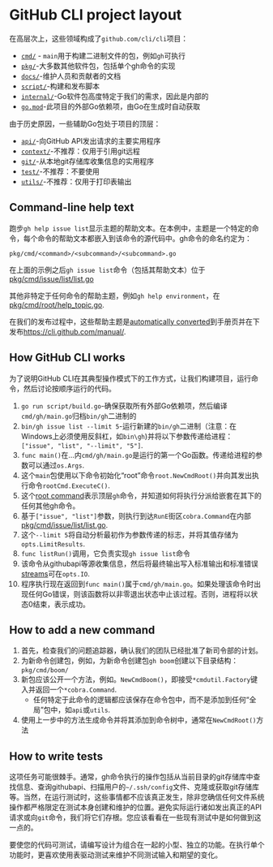 # GitHub CLI project layout

在高层次上，这些领域构成了`github.com/cli/cli`项目：

-   [`cmd/`](../cmd) - `main`用于构建二进制文件的包，例如`gh`可执行
-   [`pkg/`](../pkg)-大多数其他软件包，包括单个gh命令的实现
-   [`docs/`](../docs)-维护人员和贡献者的文档
-   [`script/`](../script)-构建和发布脚本
-   [`internal/`](../internal)-Go软件包高度特定于我们的需求，因此是内部的
-   [`go.mod`](../go.mod)-此项目的外部Go依赖项，由Go在生成时自动获取

由于历史原因，一些辅助Go包处于项目的顶层：

-   [`api/`](../api)-向GitHub API发出请求的主要实用程序
-   [`context/`](../context)-不推荐：仅用于引用git远程
-   [`git/`](../git)-从本地git存储库收集信息的实用程序
-   [`test/`](../test)-不推荐：不要使用
-   [`utils/`](../utils)-不推荐：仅用于打印表输出

## Command-line help text

跑步`gh help issue list`显示主题的帮助文本。在本例中，主题是一个特定的命令，每个命令的帮助文本都嵌入到该命令的源代码中。gh命令的命名约定为：

```
pkg/cmd/<command>/<subcommand>/<subcommand>.go
```

在上面的示例之后`gh issue list`命令（包括其帮助文本）位于[pkg/cmd/issue/list/list.go](../pkg/cmd/issue/list/list.go)

其他非特定于任何命令的帮助主题，例如`gh help environment`，在[pkg/cmd/root/help_topic.go](../pkg/cmd/root/help_topic.go).

在我们的发布过程中，这些帮助主题是[automatically converted](../cmd/gen-docs/main.go)到手册页并在下发布<https://cli.github.com/manual/>.

## How GitHub CLI works

为了说明GitHub CLI在其典型操作模式下的工作方式，让我们构建项目，运行命令，然后讨论按顺序运行的代码。

1.  `go run script/build.go`-确保获取所有外部Go依赖项，然后编译`cmd/gh/main.go`归档`bin/gh`二进制的
2.  `bin/gh issue list --limit 5`-运行新建的`bin/gh`二进制（注意：在Windows上必须使用反斜杠，如`bin\gh`)并将以下参数传递给进程：`["issue", "list", "--limit", "5"]`.
3.  `func main()`在…内`cmd/gh/main.go`是运行的第一个Go函数。传递给进程的参数可以通过`os.Args`.
4.  这个`main`包使用以下命令初始化“root”命令`root.NewCmdRoot()`并向其发出执行命令`rootCmd.ExecuteC()`.
5.  这个[root command](../pkg/cmd/root/root.go)表示顶层`gh`命令，并知道如何将执行分派给嵌套在其下的任何其他gh命令。
6.  基于`["issue", "list"]`参数，则执行到达`RunE`街区`cobra.Command`在内部[pkg/cmd/issue/list/list.go](../pkg/cmd/issue/list/list.go).
7.  这个`--limit 5`将自动分析最初作为参数传递的标志，并将其值存储为`opts.LimitResults`.
8.  `func listRun()`调用，它负责实现`gh issue list`命令
9.  该命令从githubapi等源收集信息，然后将最终输出写入标准输出和标准错误[streams](../pkg/iostreams/iostreams.go)可在`opts.IO`.
10. 程序执行现在返回到`func main()`属于`cmd/gh/main.go`。如果处理该命令时出现任何Go错误，则该函数将以非零退出状态中止该过程。否则，进程将以状态0结束，表示成功。

## How to add a new command

1.  首先，检查我们的问题追踪器，确认我们的团队已经批准了新司令部的计划。
2.  为新命令创建包，例如，为新命令创建包`gh boom`创建以下目录结构：`pkg/cmd/boom/`
3.  新包应该公开一个方法，例如。`NewCmdBoom()`，即接受`*cmdutil.Factory`键入并返回一个`*cobra.Command`.
    -   任何特定于此命令的逻辑都应该保存在命令包中，而不是添加到任何“全局”包中，如`api`或`utils`.
4.  使用上一步中的方法生成命令并将其添加到命令树中，通常在`NewCmdRoot()`方法

## How to write tests

这项任务可能很棘手。通常，gh命令执行的操作包括从当前目录的git存储库中查找信息、查询githubapi、扫描用户的`~/.ssh/config`文件、克隆或获取git存储库等。当然，在运行测试时，这些事情都不应该真正发生，除非您确信任何文件系统操作都严格限定在测试本身创建和维护的位置。避免实际运行诸如发出真正的API请求或向`git`命令，我们将它们存根。您应该看看在一些现有测试中是如何做到这一点的。

要使您的代码可测试，请编写设计为组合在一起的小型、独立的功能。在执行单个功能时，更喜欢使用表驱动测试来维护不同测试输入和期望的变化。
